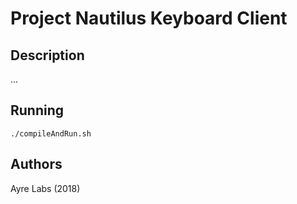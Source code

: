 # Project Nautilus Keyboard Client

## Description

...

## Running

```
./compileAndRun.sh
```

## Authors

Ayre Labs (2018)
